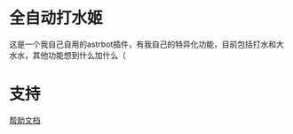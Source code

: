 # 全自动打水姬

这是一个我自己自用的astrbot插件，有我自己的特异化功能，目前包括打水和大水水，其他功能想到什么加什么（

# 支持

[帮助文档](https://astrbot.app)
